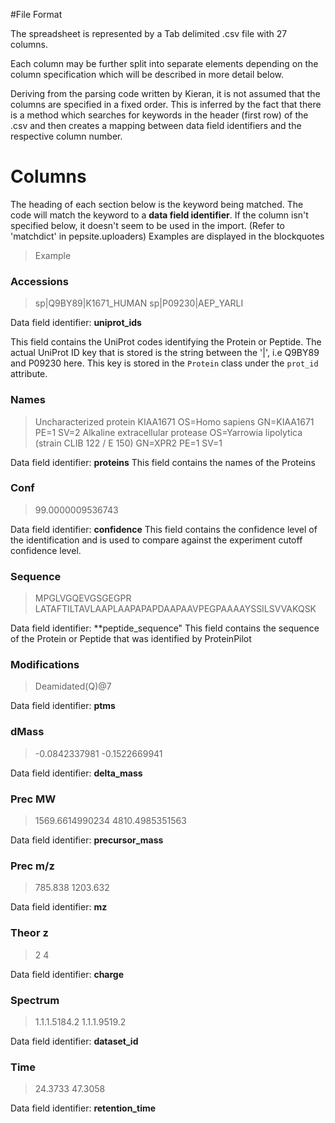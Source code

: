 #File Format

The spreadsheet is represented by a Tab delimited .csv file with 27 columns.

Each column may be further split into separate elements depending on the column specification which will be described in more detail below.

Deriving from the parsing code written by Kieran, it is not assumed that the columns are specified in a fixed order. This is inferred by the fact that there is a method which searches for keywords in the header (first row) of the .csv and then creates a mapping between data field identifiers and the respective column number.

# Columns

The heading of each section below is the keyword being matched. The code will match the keyword to a **data field identifier**.
If the column isn't specified below, it doesn't seem to be used in the import. (Refer to 'matchdict' in pepsite.uploaders)
Examples are displayed in the blockquotes
> Example

### Accessions
> sp|Q9BY89|K1671_HUMAN
> sp|P09230|AEP_YARLI

Data field identifier: **uniprot_ids**

This field contains the UniProt codes identifying the Protein or Peptide.
The actual UniProt ID key that is stored is the string between the '|', i.e Q9BY89 and P09230 here.
This key is stored in the `Protein` class under the `prot_id` attribute.

### Names
> Uncharacterized protein KIAA1671 OS=Homo sapiens GN=KIAA1671 PE=1 SV=2
> Alkaline extracellular protease OS=Yarrowia lipolytica (strain CLIB 122 / E 150) GN=XPR2 PE=1 SV=1

Data field identifier: **proteins**
This field contains the names of the Proteins

### Conf
> 99.0000009536743

Data field identifier: **confidence**
This field contains the confidence level of the identification and is used to compare against the experiment cutoff confidence level.

### Sequence
> MPGLVGQEVGSGEGPR
> LATAFTILTAVLAAPLAAPAPAPDAAPAAVPEGPAAAAYSSILSVVAKQSK

Data field identifier: **peptide_sequence"
This field contains the sequence of the Protein or Peptide that was identified by ProteinPilot

### Modifications
> Deamidated(Q)@7

Data field identifier: **ptms**

### dMass
> -0.0842337981
> -0.1522669941

Data field identifier: **delta_mass**

### Prec MW
> 1569.6614990234
> 4810.4985351563

Data field identifier: **precursor_mass**

### Prec m/z
> 785.838
> 1203.632

Data field identifier: **mz**

### Theor z
> 2
> 4

Data field identifier: **charge**

### Spectrum
> 1.1.1.5184.2
> 1.1.1.9519.2

Data field identifier: **dataset_id**

### Time
> 24.3733
> 47.3058

Data field identifier: **retention_time**
